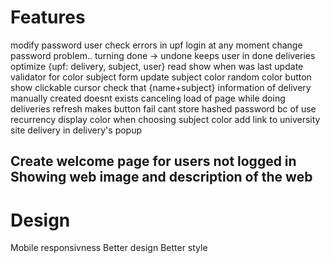 # Features

modify password user
check errors in upf login at any moment change password problem..
turning done -> undone keeps user in done deliveries
optimize {upf: delivery, subject, user} read
show when was last update
validator for color subject form
update subject color
random color button show clickable cursor
check that {name+subject} information of delivery manually created doesnt exists
canceling load of page while doing deliveries refresh makes button fail
cant store hashed password bc of use recurrency
display color when choosing subject color
add link to university site delivery in delivery's popup

Create welcome page for users not logged in Showing web image and description of the web
---

# Design

Mobile responsivness
Better design 
Better style